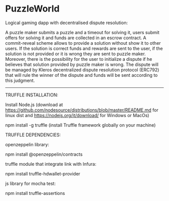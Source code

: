 # PuzzleWorld
Logical gaming dapp with decentralised dispute resolution:

A puzzle maker submits a puzzle and a timeout for solving it, users submit offers for solving it and funds are collected in an escrow contract. A commit-reveal scheme allows to provide a solution without show it to other users. If the solution is correct funds and rewards are sent to the user, if the solution is not provided or it is wrong they are sent to puzzle maker.
Moreover, there is the possibility for the user to initialize a dispute if he believes that solution provided by puzzle maker is wrong. The dispute will be managed by Kleros decentralized dispute resolution protocol (ERC792) that will rule the winner of the dispute and funds will be sent according to this judgment.

--------------------------------------------------------------------------------------------------------------------------------

TRUFFLE INSTALLATION:

Install Node.js (download at https://github.com/nodesource/distributions/blob/master/README.md for linux dist and https://nodejs.org/it/download/ for Windows or MacOs)

npm install -g truffle (install Truffle framework globally on your machine)

TRUFFLE DEPENDENCIES:

openzeppelin library:

npm install @openzeppelin/contracts

truffle module that integrate link with Infura:

npm install truffle-hdwallet-provider

js library for mocha test:

npm install truffle-assertions
